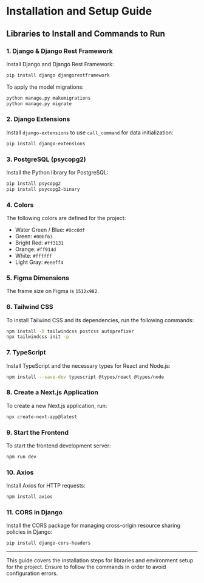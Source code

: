 
# Installation and Setup Guide

## Libraries to Install and Commands to Run

### 1. **Django & Django Rest Framework**

Install Django and Django Rest Framework:

```bash
pip install django djangorestframework
```

To apply the model migrations:

```bash
python manage.py makemigrations
python manage.py migrate
```

### 2. **Django Extensions**

Install `django-extensions` to use `call_command` for data initialization:

```bash
pip install django-extensions
```

### 3. **PostgreSQL (psycopg2)**

Install the Python library for PostgreSQL:

```bash
pip install psycopg2
pip install psycopg2-binary
```

### 4. **Colors**

The following colors are defined for the project:
- Water Green / Blue: `#0cc0df`
- Green: `#00bf63`
- Bright Red: `#ff3131`
- Orange: `#ff914d`
- White: `#ffffff`
- Light Gray: `#eeeff4`

### 5. **Figma Dimensions**

The frame size on Figma is `1512x982`.

### 6. **Tailwind CSS**

To install Tailwind CSS and its dependencies, run the following commands:

```bash
npm install -D tailwindcss postcss autoprefixer
npx tailwindcss init -p
```

### 7. **TypeScript**

Install TypeScript and the necessary types for React and Node.js:

```bash
npm install --save-dev typescript @types/react @types/node
```

### 8. **Create a Next.js Application**

To create a new Next.js application, run:

```bash
npx create-next-app@latest
```

### 9. **Start the Frontend**

To start the frontend development server:

```bash
npm run dev
```

### 10. **Axios**

Install Axios for HTTP requests:

```bash
npm install axios
```

### 11. **CORS in Django**

Install the CORS package for managing cross-origin resource sharing policies in Django:

```bash
pip install django-cors-headers
```

---

This guide covers the installation steps for libraries and environment setup for the project. Ensure to follow the commands in order to avoid configuration errors.
